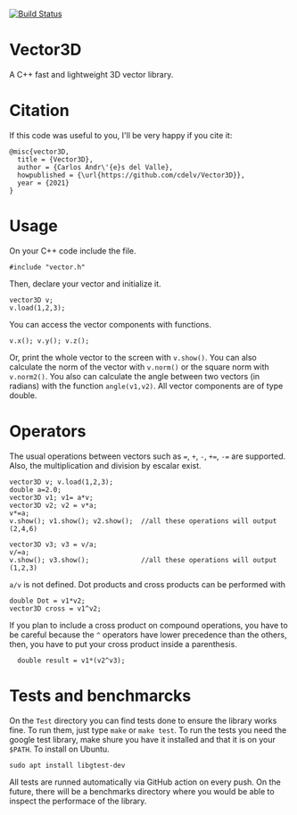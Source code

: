 [![Build Status](https://img.shields.io/github/workflow/status/cdelv/Vector3D/Tests)](https://img.shields.io/github/workflow/status/cdelv/Vector3D/Tests)
# Vector3D

A C++ fast and lightweight 3D vector library.

# Citation

If this code was useful to you, I'll be very happy if you cite it:
```
@misc{vector3D,
  title = {Vector3D},
  author = {Carlos Andr\'{e}s del Valle},
  howpublished = {\url{https://github.com/cdelv/Vector3D}},
  year = {2021}
}
```

# Usage
On your C++ code include the file.
```
#include "vector.h"
```
Then, declare your vector and initialize it.
```
vector3D v;
v.load(1,2,3);
```
You can access the vector components with functions.
```
v.x(); v.y(); v.z();
```
Or, print the whole vector to the screen with `v.show()`. You can also calculate the norm of the vector with `v.norm()` or the square norm with `v.norm2()`. You also can calculate the angle between two vectors (in radians) with the function `angle(v1,v2)`.  All vector components are of type double. 

# Operators

The usual operations between vectors such as `=`, `+`, `-`, `+=`, `-=` are supported. Also, the multiplication and division by escalar exist.
```
vector3D v; v.load(1,2,3);
double a=2.0;
vector3D v1; v1= a*v; 
vector3D v2; v2 = v*a; 
v*=a;                                  
v.show(); v1.show(); v2.show();  //all these operations will output (2,4,6)
  
vector3D v3; v3 = v/a; 
v/=a;                                  
v.show(); v3.show();             //all these operations will output (1,2,3)
```

`a/v` is not defined. Dot products and cross products can be performed with
```
double Dot = v1*v2;
vector3D cross = v1^v2;
```
If you plan to include a cross product on compound operations, you have to be careful because the `^` operators have lower precedence than the others, then, you have to put your cross product inside a parenthesis.
```
  double result = v1*(v2^v3);
```
# Tests and benchmarcks

On the `Test` directory you can find tests done to ensure the library works fine. To run them, just type `make` or `make test`. To run the tests you need the google test library, make shure you have it installed and that it is on your `$PATH`. To install on Ubuntu.
```
sudo apt install libgtest-dev
```
All tests are runned automatically via GitHub action on every push. On the future, there will be a benchmarks directory where you would be able to inspect the performace of the library.

